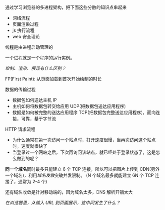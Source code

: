 通过学习浏览器的多进程架构，把下面这些分散的知识点串起来

-   网络流程
-   页面渲染过程
-   js 执行流程
-   web 安全理论

线程是由进程启动管理的

一个进程就是一个程序的运行实例。

_绘制、渲染、展现有什么区别？_

FP(First Paint): 从页面加载到首次开始绘制的时长

数据的传输过程

-   数据包如何送达主机 IP
-   主机如何将数据包转交给应用 UDP(把数据包送达应用程序)
-   数据是如何被完整的送达应用程序 TCP(把数据包完整送达应用程序)，面向连接，可靠，基于字节流

HTTP 请求流程

-   为什么通常在第一次访问一个站点时，打开速度很慢，当再次访问这个站点时，速度就很快了
-   当登录过一个网站之后，下次再访问该站点，就已经处于登录状态了，这是怎么做到的呢？

**同一个域名**同时最多只能建立 6 个 TCP 连接，所以可以把图片上传到 CDN(另外一个域名)，利用*域名发散*突破并发限制。
(N 个域名最多就能建立 6N 个 TCP 连接了，通常为 2-4 个)

还有域名收敛是针对移动端的，因为域名太多，DNS 解析开销太大

_在浏览器里，从输入 URL 到页面展示，这中间发生了什么？_
